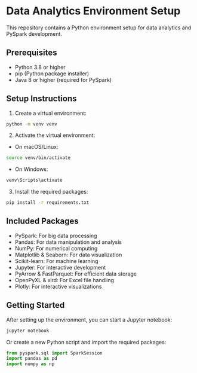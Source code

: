 # Data Analytics Environment Setup

This repository contains a Python environment setup for data analytics and PySpark development.

## Prerequisites

- Python 3.8 or higher
- pip (Python package installer)
- Java 8 or higher (required for PySpark)

## Setup Instructions

1. Create a virtual environment:
```bash
python -m venv venv
```

2. Activate the virtual environment:
- On macOS/Linux:
```bash
source venv/bin/activate
```
- On Windows:
```bash
venv\Scripts\activate
```

3. Install the required packages:
```bash
pip install -r requirements.txt
```

## Included Packages

- PySpark: For big data processing
- Pandas: For data manipulation and analysis
- NumPy: For numerical computing
- Matplotlib & Seaborn: For data visualization
- Scikit-learn: For machine learning
- Jupyter: For interactive development
- PyArrow & FastParquet: For efficient data storage
- OpenPyXL & xlrd: For Excel file handling
- Plotly: For interactive visualizations

## Getting Started

After setting up the environment, you can start a Jupyter notebook:
```bash
jupyter notebook
```

Or create a new Python script and import the required packages:
```python
from pyspark.sql import SparkSession
import pandas as pd
import numpy as np
``` 